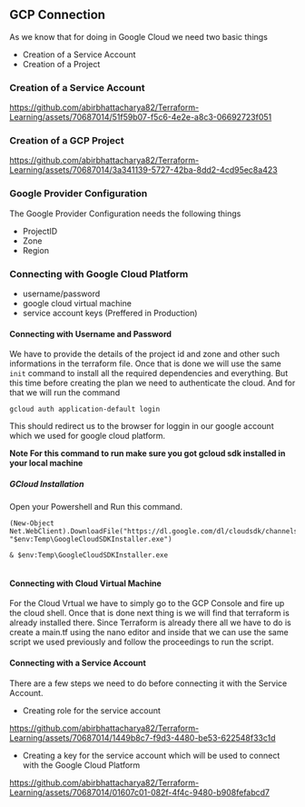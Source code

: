 ## GCP Connection
As we know that for doing in Google Cloud we need two basic things
- Creation of a Service Account
- Creation of a Project

### Creation of a Service Account
https://github.com/abirbhattacharya82/Terraform-Learning/assets/70687014/51f59b07-f5c6-4e2e-a8c3-06692723f051

### Creation of a GCP Project
https://github.com/abirbhattacharya82/Terraform-Learning/assets/70687014/3a341139-5727-42ba-8dd2-4cd95ec8a423

### Google Provider Configuration
The Google Provider Configuration needs the following things
- ProjectID
- Zone
- Region

### Connecting with Google Cloud Platform
- username/password
- google cloud virtual machine
- service account keys (Preffered in Production)

#### Connecting with Username and Password
We have to provide the details of the project id and zone and other such informations in the terraform file. Once that is done we will use the same `init` command to install all the required dependencies and everything. But this time before creating the plan we need to authenticate the cloud. And for that we will run the command
```
gcloud auth application-default login
```
This should redirect us to the browser for loggin in our google account which we used for google cloud platform.

**Note For this command to run make sure you got gcloud sdk installed in your local machine**
##### GCloud Installation
Open your Powershell and Run this command.
```
(New-Object Net.WebClient).DownloadFile("https://dl.google.com/dl/cloudsdk/channels/rapid/GoogleCloudSDKInstaller.exe", "$env:Temp\GoogleCloudSDKInstaller.exe")

& $env:Temp\GoogleCloudSDKInstaller.exe
    
```

#### Connecting with Cloud Virtual Machine
For the Cloud Vrtual we have to simply go to the GCP Console and fire up the cloud shell. Once that is done next thing is we will find that terraform is already installed there. Since Terraform is already there all we have to do is create a main.tf using the nano editor and inside that we can use the same script we used previously and follow the proceedings to run the script.

#### Connecting with a Service Account
There are a few steps we need to do before connecting it with the Service Account.
- Creating role for the service account

https://github.com/abirbhattacharya82/Terraform-Learning/assets/70687014/1449b8c7-f9d3-4480-be53-622548f33c1d

- Creating a key for the service account which will be used to connect with the Google Cloud Platform


https://github.com/abirbhattacharya82/Terraform-Learning/assets/70687014/01607c01-082f-4f4c-9480-b908fefabcd7

